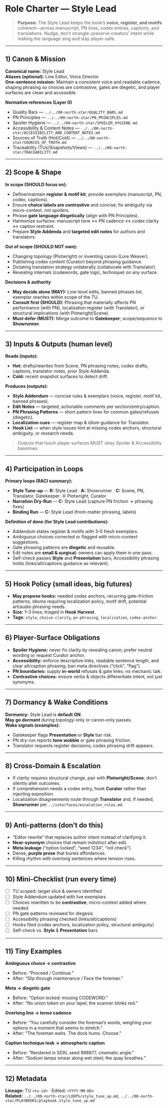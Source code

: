 # Role Charter — Style Lead

> **Purpose:** The Style Lead keeps the book’s **voice, register, and motifs** coherent—across manuscript, PN lines, codex entries, captions, and translations. Nudge, don’t strangle: preserve creators’ intent while making the language sing and stay player-safe.

---

## 1) Canon & Mission

**Canonical name:** Style Lead  
**Aliases (optional):** Line Editor, Voice Director  
**One-sentence mission:** Maintain a consistent voice and readable cadence, shaping phrasing so choices are contrastive, gates are diegetic, and player surfaces are clean and accessible.

**Normative references (Layer 0)**

- Quality Bars — `../../00-north-star/QUALITY_BARS.md`
- PN Principles — `../../00-north-star/PN_PRINCIPLES.md`
- Spoiler Hygiene — `../../00-north-star/SPOILER_HYGIENE.md`
- Accessibility & Content Notes — `../../00-north-star/ACCESSIBILITY_AND_CONTENT_NOTES.md`
- Sources of Truth (Hot/Cold) — `../../00-north-star/SOURCES_OF_TRUTH.md`
- Traceability (TUs/Snapshots/Views) — `../../00-north-star/TRACEABILITY.md`

---

## 2) Scope & Shape

**In scope (SHOULD focus on):**

- Define/maintain **register & motif kit**; provide exemplars (manuscript, PN, codex, captions).
- Ensure **choice labels are contrastive** and concise; fix ambiguity via micro-context, not spoilers.
- Phrase **gate language diegetically** (align with PN Principles).
- Harmonize surfaces: manuscript tone ↔ PN cadence ↔ codex clarity ↔ caption restraint.
- Prepare **Style Addenda** and **targeted edit notes** for authors and translators.

**Out of scope (SHOULD NOT own):**

- Changing topology (Plotwright) or inventing canon (Lore Weaver).
- Publishing codex content (Curator) beyond phrasing guidance.
- Dictating translation strategy unilaterally (collaborate with Translator).
- Revealing internals (codewords, gate logic, technique) on any surface.

**Decisions & authority**

- **May decide alone (MAY):** Line-level edits, banned phrases list, exemplar rewrites within scope of the TU.
- **Consult first (SHOULD):** Phrasing that materially affects PN performance (with PN), localization register (with Translator), or structural implications (with Plotwright/Scene).
- **Must defer (MUST):** Merge outcome to **Gatekeeper**; scope/sequence to **Showrunner**.

---

## 3) Inputs & Outputs (human level)

**Reads (inputs):**

- **Hot:** drafts/rewrites from Scene, PN phrasing notes, codex drafts, captions, translator notes, prior Style Addenda.
- **Cold:** recent snapshot surfaces to detect drift.

**Produces (outputs):**

- **Style Addendum** — concise rules & exemplars (voice, register, motif kit, banned phrases).
- **Edit Notes** — targeted, actionable comments per section/entry/caption.
- **PN Phrasing Patterns** — short pattern lines for common gates/refusals (diegetic).
- **Localization cues** — register map & idiom guidance for Translator.
- **Hook List** — when style issues hint at missing codex anchors, structural ambiguity, or research needs.

> Outputs that touch player surfaces MUST obey Spoiler & Accessibility baselines.

---

## 4) Participation in Loops

**Primary loops (RACI summary):**

- **Style Tune-up** — **R:** Style Lead · **A:** Showrunner · **C:** Scene, PN, Translator, Gatekeeper · **I:** Plotwright, Curator
- **Narration Dry-Run** — **C:** Style Lead (capture PN friction → phrasing fixes)
- **Binding Run** — **C:** Style Lead (front-matter phrasing, labels)

**Definition of done (for Style Lead contributions):**

- Addendum states register & motifs with 3–5 fresh exemplars.
- Ambiguous choices corrected or flagged with micro-context suggestions.
- Gate phrasing patterns are **diegetic** and reusable.
- Edit notes are **small & surgical**; owners can apply them in one pass.
- Self-check passes **Style** and **Presentation** bars; Accessibility phrasing holds (links/alt/captions guidance as relevant).

---

## 5) Hook Policy (small ideas, big futures)

- **May propose hooks:** needed codex anchors, recurring gate-friction patterns, idioms requiring localization policy, motif drift, potential art/audio phrasing needs.
- **Size:** 1–3 lines; triaged in **Hook Harvest**.
- **Tags:** `style`, `choice-clarity`, `pn-phrasing`, `localization`, `codex-anchor`.

---

## 6) Player-Surface Obligations

- **Spoiler Hygiene:** never fix clarity by revealing canon; prefer neutral wording or request Curator anchor.
- **Accessibility:** enforce descriptive links, readable sentence length, and clear alt/caption phrasing; ban meta directives (“click”, “flag”).
- **PN boundaries:** supply **in-world** refusals & gate lines; no mechanic talk.
- **Contrastive choices:** ensure verbs & objects differentiate intent, not just synonyms.

---

## 7) Dormancy & Wake Conditions

**Dormancy:** Style Lead is **default ON**.  
**May go dormant** during topology-only or canon-only passes.  
**Wake signals (examples):**

- Gatekeeper flags **Presentation** or **Style** bar risk.
- PN dry-run reports **tone wobble** or gate phrasing friction.
- Translator requests register decisions; codex phrasing drift appears.

---

## 8) Cross-Domain & Escalation

- If clarity requires structural change, pair with **Plotwright/Scene**; don’t silently alter outcomes.
- If comprehension needs a codex entry, hook **Curator** rather than injecting exposition.
- Localization disagreements route through **Translator** and, if needed, **Showrunner** per `../interfaces/escalation_rules.md`.

---

## 9) Anti-patterns (don’t do this)

- “Editor rewrite” that replaces author intent instead of clarifying it.
- **Near-synonym** choices that remain indistinct after edit.
- **Meta leakage** (“option locked”, “seed 1234”, “roll check”).
- Dense, **purple prose** that buries affordances.
- Killing rhythm with overlong sentences where tension rises.

---

## 10) Mini-Checklist (run every time)

- [ ] TU scoped; target slice & owners identified
- [ ] Style Addendum updated with live exemplars
- [ ] Choices rewritten to be **contrastive**; micro-context added where needed
- [ ] PN gate patterns reviewed for diegesis
- [ ] Accessibility phrasing checked (links/alt/captions)
- [ ] Hooks filed (codex anchors, localization policy, structural ambiguity)
- [ ] Self-check vs. **Style** & **Presentation** bars

---

## 11) Tiny Examples

**Ambiguous choice → contrastive**

- Before: “Proceed / Continue.”
- After: “Slip through maintenance / Face the foreman.”

**Meta → diegetic gate**

- Before: “Option locked: missing CODEWORD.”
- After: “No union token on your lapel; the scanner blinks red.”

**Overlong line → tense cadence**

- Before: “You carefully consider the foreman’s words, weighing your options in a moment that seems to stretch.”
- After: “The foreman waits. The dock hums. Choose.”

**Caption technique leak → atmospheric caption**

- Before: “Rendered in SDXL seed 998877, cinematic angle.”
- After: “Sodium lamps smear along wet steel; the quay breathes.”

---

## 12) Metadata

**Lineage:** TU `<tu-id>` · Edited: `<YYYY-MM-DD>`  
**Related:** `../../00-north-star/LOOPS/style_tune_up.md`, `../../00-north-star/PLAYBOOKS/playbook_style_tune_up.md`
